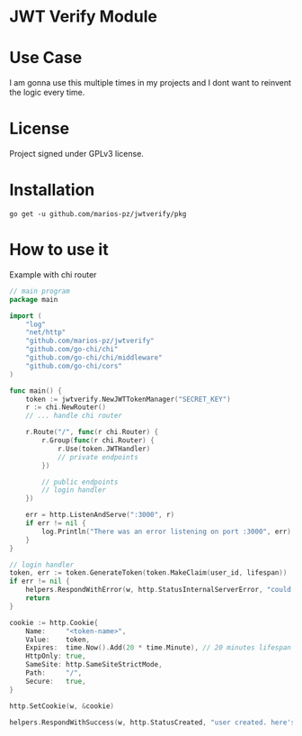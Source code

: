# JWT Verify Module

# Use Case

I am gonna use this multiple times in my projects and I dont want to reinvent the logic every time.

# License

Project signed under GPLv3 license.

# Installation

`go get -u github.com/marios-pz/jwtverify/pkg`

# How to use it

Example with chi router

```go
// main program
package main

import (
	"log"
	"net/http"
	"github.com/marios-pz/jwtverify"
	"github.com/go-chi/chi"
	"github.com/go-chi/chi/middleware"
	"github.com/go-chi/cors"
)

func main() {
	token := jwtverify.NewJWTTokenManager("SECRET_KEY")
	r := chi.NewRouter()
    // ... handle chi router

	r.Route("/", func(r chi.Router) {
		r.Group(func(r chi.Router) {
			r.Use(token.JWTHandler)
            // private endpoints
		})

        // public endpoints
        // login handler
	})

	err = http.ListenAndServe(":3000", r)
	if err != nil {
		log.Println("There was an error listening on port :3000", err)
	}
}

```

```go
// login handler
token, err := token.GenerateToken(token.MakeClaim(user_id, lifespan))
if err != nil {
    helpers.RespondWithError(w, http.StatusInternalServerError, "could not create jwt token")
    return
}

cookie := http.Cookie{
    Name:     "<token-name>",
    Value:    token,
    Expires:  time.Now().Add(20 * time.Minute), // 20 minutes lifespan
    HttpOnly: true,
    SameSite: http.SameSiteStrictMode,
    Path:     "/",
    Secure:   true,
}

http.SetCookie(w, &cookie)

helpers.RespondWithSuccess(w, http.StatusCreated, "user created. here's a cookie!")
```
